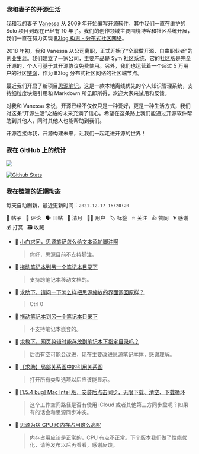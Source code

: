 ### 我和妻子的开源生活

我和我的妻子 [Vanessa](https://github.com/Vanessa219) 从 2009 年开始编写开源软件，其中我们一直在维护的 Solo 项目到现在已经有 10 年了。我们的创作领域主要围绕博客和社区系统开展，我们一直在努力实现 [B3log 构思 - 分布式社区网络](https://ld246.com/article/1546941897596)。

2018 年初，我和 Vanessa 从公司离职，正式开始了“全职做开源、自由职业者”的创业生涯。我们建立了一家公司，主要产品是 Sym 社区系统，它的[社区版](https://github.com/88250/symphony)是完全开源的，个人可基于其开源协议免费使用。另外，我们也运营着一个超过 5 万用户的社区[链滴](https://ld246.com)，作为 B3log 分布式社区网络的社区端节点。

最近我们开启了新项目[思源笔记](https://github.com/siyuan-note/siyuan)，这是一款本地离线优先的个人知识管理系统，支持细粒度块级引用和 Markdown 所见即所得，欢迎大家来试用和反馈。

对我和 Vanessa 来说，开源已经不仅仅只是一种爱好，更是一种生活方式，我们对这条“开源生活”之路的未来充满了信心。希望在这条路上我们能通过开源软件帮助到其他人，同时其他人也能帮助到我们。

开源连接你我，开源构建未来，让我们一起走进开源的世界！

### 我在 GitHub 上的统计

<a title="Hits" target="_blank" href="https://github.com/88250/88250"><img src="https://hits.b3log.org/88250/88250.svg"></a>

[![Github Stats](https://github-readme-stats.vercel.app/api?username=88250&theme=tokyonight&show_icons=true)](https://github.com/88250)

<!--events start -->

### 我在链滴的近期动态

每天自动刷新，最近更新时间：`2021-12-17 16:20:20`

📝 帖子 &nbsp; 💬 评论 &nbsp; 🗣 回帖 &nbsp; 🌙 清月 &nbsp; 👨‍💻 用户 &nbsp; 🏷️ 标签 &nbsp; ⭐️ 关注 &nbsp; 👍 赞同 &nbsp; 💗 感谢 &nbsp; 💰 打赏 &nbsp; 🗃 收藏

* 💬 [小白求问，思源笔记怎么给文本添加脚注啊](https://ld246.com/article/1639711292329/comment/1639711693743#comments)

  > 你好，思源目前不支持脚注。
* 💬 [拖动笔记本到另一个笔记本目录下](https://ld246.com/article/1639708121853/comment/1639709240511#comments)

  > 支持跨笔记本移动文档的。
* 💬 [求助下，请问一下怎么样把思源缩放的界面调回原样？](https://ld246.com/article/1639708784842/comment/1639708904955#comments)

  > Ctrl 0
* 💬 [拖动笔记本到另一个笔记本目录下](https://ld246.com/article/1639708121853/comment/1639708182325#comments)

  > 不支持笔记本嵌套的。
* 💬 [求教下，网页剪辑时能存放到笔记本下指定目录吗？](https://ld246.com/article/1639669930597/comment/1639707971358#comments)

  > 后面有空可能会改进，现在主要改进思源笔记本体，感谢理解。
* 💬 [【求助】局部关系图中的引用关系图](https://ld246.com/article/1639706030644/comment/1639707847131#comments)

  > 打开所有类型选项以后应该能显示。
* 💬 [[1.5.4 bug] Mac Intel 版，安装后点击同步，无限下载、清空、下载循环](https://ld246.com/article/1639669863417/comment/1639704154248#comments)

  > 这个工作空间路径是否有使用 iCloud 或者其他第三方同步盘呢？如果有的话会和思源同步冲突。
* 💬 [思源为啥 CPU 和内存占用这么高呢](https://ld246.com/article/1639675197303/comment/1639703997922#comments)

  > 内存占用应该是正常的，CPU 有点不正常。下个版本我们做了性能优化，请等发布以后再看看，感谢反馈。


<!--events end -->

